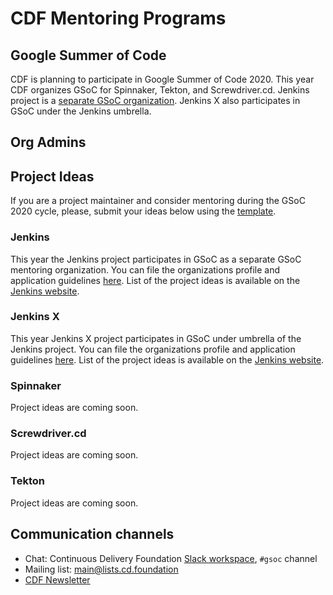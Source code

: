 # CDF Mentoring Programs

Google Summer of Code
---------------------

CDF is planning to participate in Google Summer of Code 2020. 
This year CDF organizes GSoC for Spinnaker, Tekton, and Screwdriver.cd.
Jenkins project is a [separate GSoC organization](https://summerofcode.withgoogle.com/organizations/4945163270488064/).
Jenkins X also participates in GSoC under the Jenkins umbrella.

## Org Admins


## Project Ideas 
If you are a project maintainer and consider mentoring during the GSoC 2020 cycle, please, submit your ideas below using the [template](PROJECT_IDEA_TEMPLATE.md).

### Jenkins
This year the Jenkins project participates in GSoC as a separate GSoC mentoring organization.
You can file the organizations profile and application guidelines [here](https://summerofcode.withgoogle.com/organizations/4945163270488064/).
List of the project ideas is available on the [Jenkins website](https://jenkins.io/projects/gsoc/2020/project-ideas/).

### Jenkins X 
This year Jenkins X project participates in GSoC under umbrella of the Jenkins project.
You can file the organizations profile and application guidelines [here](https://summerofcode.withgoogle.com/organizations/4945163270488064/).
List of the project ideas is available on the [Jenkins website](https://jenkins.io/projects/gsoc/2020/project-ideas/).

### Spinnaker

Project ideas are coming soon.

### Screwdriver.cd

Project ideas are coming soon.

### Tekton

Project ideas are coming soon.

## Communication channels

* Chat: Continuous Delivery Foundation [Slack workspace](https://join.slack.com/t/cdeliveryfdn/shared_invite/zt-ao8y4qhd-BQcTUg5l7m0HxXyBvJrT4w), `#gsoc` channel
* Mailing list: [main@lists.cd.foundation](https://lists.cd.foundation/g/main)
* [CDF Newsletter](https://cd.foundation/stay-connected/)

